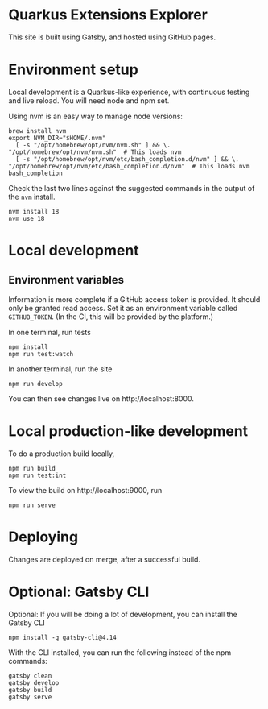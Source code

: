 # Quarkus Extensions Explorer

This site is built using Gatsby, and hosted using GitHub pages.

# Environment setup 

Local development is a Quarkus-like experience, with continuous testing and live reload. 
You will need node and npm set. 

Using nvm is an easy way to manage node versions:
```
brew install nvm
export NVM_DIR="$HOME/.nvm"
  [ -s "/opt/homebrew/opt/nvm/nvm.sh" ] && \. "/opt/homebrew/opt/nvm/nvm.sh"  # This loads nvm
  [ -s "/opt/homebrew/opt/nvm/etc/bash_completion.d/nvm" ] && \. "/opt/homebrew/opt/nvm/etc/bash_completion.d/nvm"  # This loads nvm bash_completion
```

Check the last two lines against the suggested commands in the output of the `nvm` install. 

```
nvm install 18
nvm use 18
```


# Local development

## Environment variables 

Information is more complete if a GitHub access token is provided. It should only be granted read access. 
Set it as an environment variable called `GITHUB_TOKEN`. (In the CI, this will be provided by the platform.)

In one terminal, run tests
```
npm install
npm run test:watch
```

In another terminal, run the site
```
npm run develop
```

You can then see changes live on http://localhost:8000. 

# Local production-like development 

To do a production build locally, 

```
npm run build
npm run test:int
```

To view the build on http://localhost:9000, run 

```
npm run serve
```

 
# Deploying 

Changes are deployed on merge, after a successful build. 

# Optional: Gatsby CLI 

Optional: If you will be doing a lot of development, you can install the Gatsby CLI

```
npm install -g gatsby-cli@4.14
```

With the CLI installed, you can run the following instead of the npm commands:

```
gatsby clean
gatsby develop
gatsby build
gatsby serve
```